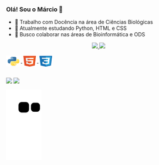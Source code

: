 ### Olá! Sou o Márcio 👋

- 🔭 Trabalho com Docência na área de Ciências Biológicas
- 🌱 Atualmente estudando Python, HTML e CSS
- 👯 Busco colaborar nas áreas de Bioinformática e ODS

<div align="center">
  <a href="https://github.com/moraesbio">
  <img height="150em" src="https://github-readme-stats.vercel.app/api?username=moraesbio&show_icons=true&theme=dark&include_all_commits=true&count_private=true"/>
  <img height="140em" src="https://github-readme-stats.vercel.app/api/top-langs/?username=moraesbio&layout=compact&langs_count=7&theme=dark"/>
</div>
<div style="display: inline_block"><br>
  <img align="center" alt="Rafa-Python" height="30" width="40" src="https://raw.githubusercontent.com/devicons/devicon/master/icons/python/python-original.svg">
  <img align="center" alt="Rafa-HTML" height="30" width="40" src="https://raw.githubusercontent.com/devicons/devicon/master/icons/html5/html5-original.svg">
  <img align="center" alt="Rafa-CSS" height="30" width="40" src="https://raw.githubusercontent.com/devicons/devicon/master/icons/css3/css3-original.svg">
</div>
  
  ##
 
<div> 
  <a href = "mailto:moraes.gen@gmail.com"><img src="https://img.shields.io/badge/Gmail-D14836?style=for-the-badge&logo=gmail&logoColor=white" target="_blank"></a>
  <a href="https://www.linkedin.com/in/mmmoraes-77863237/" target="_blank"><img src="https://img.shields.io/badge/-LinkedIn-%230077B5?style=for-the-badge&logo=linkedin&logoColor=white" target="_blank"></a> 
 
  ![Snake animation](https://github.com/moraesbio/moraesbio/blob/output/github-contribution-grid-snake.svg)
 
</div>
